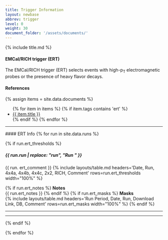 ```yaml
---
title: Trigger Information
layout: newbase
abbrev: trigger
level: 0
weight: 30
document_folder: '/assets/documents/'
---
```


{% include title.md %}


#### EMCal/RICH trigger (ERT)
The EMCal/RICH trigger (ERT) selects events with high-p<sub>T</sub> electromagnetic probes or
the presence of heavy flavor decays.

#### References
{% assign items = site.data.documents %}
<ul>
{% for item in items %}
{% if item.tags contains 'ert' %}
<li><a href="{{ page.document_folder | append: item.name | relative_url }}" target="_blank">{{ item.title }}</a></li>
{% endif %}
{% endfor %}
</ul>

<hr/>
#### ERT Info
{% for run in site.data.runs %}

{% if run.ert_thresholds %}
##### {{ run.run | replace: "run", "Run " }}
{{ run. ert_comment }}
{% include layouts/table.md headers='Date, Run, 4x4a, 4x4b, 4x4c, 2x2, RICH, Comment' rows=run.ert_thresholds width="100%" %}

{% if run.ert_notes %}
<b>Notes</b><br/>
{{ run.ert_notes }}
{% endif %}
{% if run.ert_masks %}
<b>Masks</b><br/>
{% include layouts/table.md headers='Run Period, Date, Run, Download Link, DB, Comment' rows=run.ert_masks width="100%" %}
{% endif %}
<hr/>
<hr/>
{% endif %}


{% endfor %}

